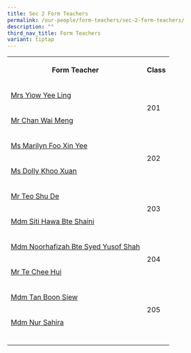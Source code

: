 ```yaml
---
title: Sec 2 Form Teachers
permalink: /our-people/form-teachers/sec-2-form-teachers/
description: ""
third_nav_title: Form Teachers
variant: tiptap
---
```

<table><tbody><tr><th rowspan="1" colspan="1"><p>Form Teacher</p></th><th rowspan="1" colspan="1"><p>Class</p></th></tr><tr><td rowspan="1" colspan="1"><p><a href="mailto:ho_yong_cheah_alvin@schools.gov.sg" rel="noopener noreferrer nofollow" target="_blank">Mrs Yiow Yee Ling</a></p></td><td rowspan="2" colspan="1"><p>201</p></td></tr><tr><td rowspan="1" colspan="1"><p><a href="mailto:katijah_juni@schools.gov.sg" rel="noopener noreferrer nofollow" target="_blank">Mr Chan Wai Meng</a></p></td></tr><tr><td rowspan="1" colspan="1"><p><a href="mailto:tay_ee_teng@schools.gov.sg" rel="noopener noreferrer nofollow" target="_blank">Ms Marilyn Foo Xin Yee</a></p></td><td rowspan="2" colspan="1"><p>202</p></td></tr><tr><td rowspan="1" colspan="1"><p><a href="mailto:thong_ching_guan@schools.gov.sg" rel="noopener noreferrer nofollow" target="_blank">Ms Dolly Khoo Xuan</a></p></td></tr><tr><td rowspan="1" colspan="1"><p><a href="mailto:Evangeline_Anne_Lim_Shyan@schools.gov.sg" rel="noopener noreferrer nofollow" target="_blank">Mr Teo Shu De</a></p></td><td rowspan="2" colspan="1"><p>203</p></td></tr><tr><td rowspan="1" colspan="1"><p><a href="mailto:viknesh_m_pasupathi@schools.gov.sg" rel="noopener noreferrer nofollow" target="_blank">Mdm Siti Hawa Bte Shaini</a></p></td></tr><tr><td rowspan="1" colspan="1"><p><a href="mailto:Chua_Yan_yi_alvina@schools.gov.sg" rel="noopener noreferrer nofollow" target="_blank">Mdm Noorhafizah Bte Syed Yusof Shah</a></p></td><td rowspan="2" colspan="1"><p>204</p></td></tr><tr><td rowspan="1" colspan="1"><p><a href="mailto:sng_gek_hoon@schools.gov.sg" rel="noopener noreferrer nofollow" target="_blank">Mr Te Chee Hui</a></p></td></tr><tr><td rowspan="1" colspan="1"><p><a href="mailto:amir_mizra_abdul_majid@schools.gov.sg" rel="noopener noreferrer nofollow" target="_blank">Mdm Tan Boon Siew</a></p></td><td rowspan="2" colspan="1"><p>205</p></td></tr><tr><td rowspan="1" colspan="1"><p><a href="mailto:deneshwari_thurairaja_singam@schools.gov.sg" rel="noopener noreferrer nofollow" target="_blank">Mdm Nur Sahira</a></p></td></tr><tr><td rowspan="1" colspan="1"><p></p></td><td rowspan="1" colspan="1"><p></p></td></tr></tbody></table><p></p>